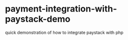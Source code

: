 # payment-integration-with-paystack-demo
quick demonstration of how to integrate paystack with php 
